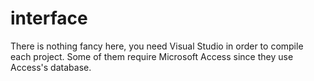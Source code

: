 interface
=========
There is nothing fancy here, you need Visual Studio in order to compile each project. Some of them require Microsoft Access since they use Access's database.
